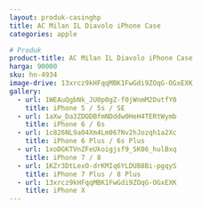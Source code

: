 ```yaml
---
layout: produk-casinghp
title: AC Milan IL Diavolo iPhone Case
categories: apple

# Produk
product-title: AC Milan IL Diavolo iPhone Case
harga: 90000
sku: hn-4934
image-drive: 13xrcz9kHFqqMBK1FwGdi9ZOqG-OGxEXK
gallery:
  - url: 1WEAuQgbNk_JU0p0gZ-f0jWnmM2DutfY0
    title: iPhone 5 / 5s / SE
  - url: 1aXw_Da3ZDODBfmNDddw0HeH4TERtWymb
    title: iPhone 6 / 6s
  - url: 1c826NL9a04Xm4Lm067Nv2hJozqh1a2Xc
    title: iPhone 6 Plus / 6s Plus
  - url: 1xoDGKTVnZFeUkoigjsf9_SK06_hulBxq
    title: iPhone 7 / 8
  - url: 1KZr3DtLexO-drKMIq6YLDUB8Bi-pgqyS
    title: iPhone 7 Plus / 8 Plus
  - url: 13xrcz9kHFqqMBK1FwGdi9ZOqG-OGxEXK
    title: iPhone X
---
```

